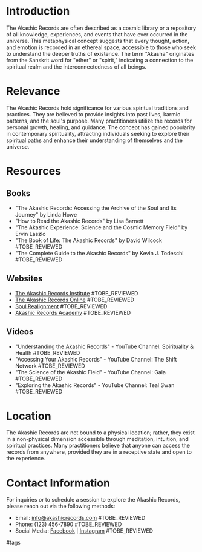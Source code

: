 # Introduction
The Akashic Records are often described as a cosmic library or a repository of all knowledge, experiences, and events that have ever occurred in the universe. This metaphysical concept suggests that every thought, action, and emotion is recorded in an ethereal space, accessible to those who seek to understand the deeper truths of existence. The term "Akasha" originates from the Sanskrit word for "ether" or "spirit," indicating a connection to the spiritual realm and the interconnectedness of all beings.

# Relevance
The Akashic Records hold significance for various spiritual traditions and practices. They are believed to provide insights into past lives, karmic patterns, and the soul's purpose. Many practitioners utilize the records for personal growth, healing, and guidance. The concept has gained popularity in contemporary spirituality, attracting individuals seeking to explore their spiritual paths and enhance their understanding of themselves and the universe.

# Resources
## Books
- "The Akashic Records: Accessing the Archive of the Soul and Its Journey" by Linda Howe
- "How to Read the Akashic Records" by Lisa Barnett
- "The Akashic Experience: Science and the Cosmic Memory Field" by Ervin Laszlo
- "The Book of Life: The Akashic Records" by David Wilcock #TOBE_REVIEWED
- "The Complete Guide to the Akashic Records" by Kevin J. Todeschi #TOBE_REVIEWED

## Websites
- [The Akashic Records Institute](https://www.akashicrecords.com) #TOBE_REVIEWED
- [The Akashic Records Online](https://www.akashicrecordsonline.com) #TOBE_REVIEWED
- [Soul Realignment](https://www.soulrealignment.com) #TOBE_REVIEWED
- [Akashic Records Academy](https://www.akashicrecordsacademy.com) #TOBE_REVIEWED

## Videos
- "Understanding the Akashic Records" - YouTube Channel: Spirituality & Health #TOBE_REVIEWED
- "Accessing Your Akashic Records" - YouTube Channel: The Shift Network #TOBE_REVIEWED
- "The Science of the Akashic Field" - YouTube Channel: Gaia #TOBE_REVIEWED
- "Exploring the Akashic Records" - YouTube Channel: Teal Swan #TOBE_REVIEWED

# Location
The Akashic Records are not bound to a physical location; rather, they exist in a non-physical dimension accessible through meditation, intuition, and spiritual practices. Many practitioners believe that anyone can access the records from anywhere, provided they are in a receptive state and open to the experience.

# Contact Information
For inquiries or to schedule a session to explore the Akashic Records, please reach out via the following methods:
- Email: info@akashicrecords.com #TOBE_REVIEWED
- Phone: (123) 456-7890 #TOBE_REVIEWED
- Social Media: [Facebook](https://www.facebook.com/akashicrecords) | [Instagram](https://www.instagram.com/akashicrecords) #TOBE_REVIEWED

#tags 
